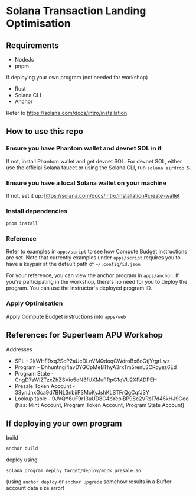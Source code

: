 # Solana Transaction Landing Optimisation

## Requirements

- NodeJs
- pnpm

If deploying your own program (not needed for workshop)
- Rust
- Solana CLI
- Anchor

Refer to https://solana.com/docs/intro/installation

## How to use this repo


### Ensure you have Phantom wallet and devnet SOL in it

If not, install Phantom wallet and get devnet SOL.
For devnet SOL, either use the official Solana faucet or using the Solana CLI, run `solana airdrop 5`.

### Ensure you have a local Solana wallet on your machine

If not, set it up: https://solana.com/docs/intro/installation#create-wallet

### Install dependencies

```bash
pnpm install
```

### Reference
Refer to examples in `apps/script` to see how Compute Budget instructions are set. Note that currently examples under `apps/script` requires you to have a keypair at the default path of `~/.config/id.json`

For your reference, you can view the anchor program in `apps/anchor`. If you're participating in the workshop, there's no need for you to deploy the program. You can use the instructor's deployed program ID.

### Apply Optimisation

Apply Compute Budget instructions into `apps/web`


## Reference: for Superteam APU Workshop

Addresses
- SPL - 2kWHF9xq2ScP2aUcDLnVMQdoqCWdroBx6oGtjYrgrLwz
- Program - Dhhuntngi4avDYGCpMeBThyA3rxTm5renL3CRoyez6Ed
- Program State - CngD7sWiZTzxZhZSVio5dN3fUXMuPRpG1qVU2XPADPEH
- Presale Token Account - 33ynJnxGca9d7BNL3nbiiP3MoKyJshKLSTFrQgCqfJ3Y
- Lookup table - 9JVQY6uF9r13uUD8C4bYepiBP98c2VRs17d45kHJ9Goo (has: Mint Account, Program Token Account, Program State Account)

## If deploying your own program

build

```bash
anchor build
```

deploy using

```
solana program deploy target/deploy/mock_presale.so
```

(using `anchor deploy` or `anchor upgrade` somehow results in a Buffer account data size error)
